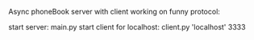 Async phoneBook server with client working on funny protocol:

start server: main.py
start client for localhost: client.py 'localhost' 3333
